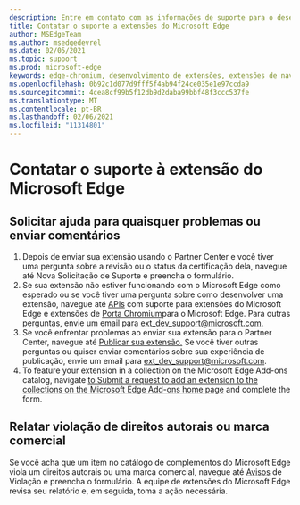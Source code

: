 ```yaml
---
description: Entre em contato com as informações de suporte para o desenvolvimento de extensão do Microsoft Edge.
title: Contatar o suporte a extensões do Microsoft Edge
author: MSEdgeTeam
ms.author: msedgedevrel
ms.date: 02/05/2021
ms.topic: support
ms.prod: microsoft-edge
keywords: edge-chromium, desenvolvimento de extensões, extensões de navegador, complementos, partner center, desenvolvedor, suporte
ms.openlocfilehash: 0b92c1d077d9fff5f4ab94f24ce035e1e97ccda9
ms.sourcegitcommit: 4cea8cf99b5f12db9d2daba99bbf48f3ccc537fe
ms.translationtype: MT
ms.contentlocale: pt-BR
ms.lasthandoff: 02/06/2021
ms.locfileid: "11314801"
---
```

# Contatar o suporte à extensão do Microsoft Edge  

## Solicitar ajuda para quaisquer problemas ou enviar comentários  

1.  Depois de enviar sua extensão usando o Partner Center e você tiver [][MicrosoftSupportSupportrequestformE7a381be9c9aFafbEd76262bc93fd9e4] uma pergunta sobre a revisão ou o status da certificação dela, navegue até Nova Solicitação de Suporte e preencha o formulário.  
1.  Se sua extensão não estiver funcionando com o Microsoft Edge como esperado ou se você tiver uma pergunta sobre como desenvolver uma extensão, navegue até [APIs][ExtensionsDeveloperGuideApiSupport] com suporte para extensões do Microsoft Edge e extensões de [Porta Chromium][ExtensionsDeveloperGuidePortChromeExtension]para o Microsoft Edge.  Para outras perguntas, envie um email para [ext_dev_support@microsoft.com.][MailtoExtDevSupportMicrosoft]  
1.  Se você enfrentar problemas ao enviar sua extensão para o Partner Center, navegue até [Publicar sua extensão.][ExtensionsPublishPublishExtension]  Se você tiver outras perguntas ou quiser enviar comentários sobre sua experiência de publicação, envie um email para [ext_dev_support@microsoft.com][MailtoExtDevSupportMicrosoft].  
1.  To feature your extension in a collection on the Microsoft Edge Add-ons catalog, navigate [to Submit a request to add an extension to the collections on the Microsoft Edge Add-ons home page][OfficeFormsPagesResponsepageAspxV4j5cvggr0grqy180bhbrw01uwybfaxnna1zkp3x2vun0ibsu1ymeu3vfy0vurrodewsjgwu00yry4u] and complete the form.   
    
## Relatar violação de direitos autorais ou marca comercial  

Se você acha que um item no catálogo de complementos do Microsoft Edge viola um direitos autorais ou uma marca comercial, navegue até [Avisos][MicrosoftInfoMarketplaceHtml] de Violação e preencha o formulário.  A equipe de extensões do Microsoft Edge revisa seu relatório e, em seguida, toma a ação necessária.  

<!-- links -->  

[ExtensionsDeveloperGuideApiSupport]: ../developer-guide/api-support.md "APIs com suporte para extensões do Microsoft Edge | Microsoft Docs"  
[ExtensionsDeveloperGuidePortChromeExtension]: ../developer-guide/port-chrome-extension.md "Porte sua extensão | Microsoft Docs"  
[ExtensionsPublishPublishExtension]: ./publish-extension.md "Publique sua extensão | Microsoft Docs"  

[MicrosoftInfoMarketplaceHtml]: https://www.microsoft.com/info/Marketplace.html "Avisos de violação | Microsoft"  

[MicrosoftSupportSupportrequestformE7a381be9c9aFafbEd76262bc93fd9e4]: https://support.microsoft.com/supportrequestform/e7a381be-9c9a-fafb-ed76-262bc93fd9e4 "Solicitação de Novo Suporte de Extensões | Suporte da Microsoft"  

[OfficeFormsPagesResponsepageAspxV4j5cvggr0grqy180bhbrw01uwybfaxnna1zkp3x2vun0ibsu1ymeu3vfy0vurrodewsjgwu00yry4u]: https://forms.office.com/Pages/ResponsePage.aspx?id=v4j5cvGGr0GRqy180BHbRw01UwyBfAxNna_1ZkP3X2VUN0lBSU1YMEU3VFY0VURRODEwSjgwU00yRy4u "Envie uma solicitação para adicionar uma extensão às coleções na página inicial dos Complementos do MS Edge | Microsoft Office Forms"  

[MailtoExtDevSupportMicrosoft]: mailto:ext_dev_support@microsoft.com "Enviar um email para ext_dev_support@microsoft.com"  
